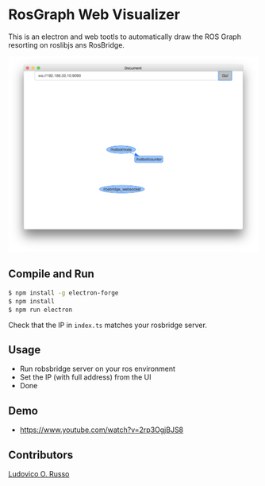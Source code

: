 # RosGraph Web Visualizer

This is an electron and web tootls to automatically draw the ROS Graph resorting
on roslibjs ans RosBridge.

![](img.png)

## Compile and Run

```bash
$ npm install -g electron-forge
$ npm install
$ npm run electron
```

Check that the IP in `index.ts` matches your rosbridge server.

## Usage

 - Run robsbridge server on your ros environment
 - Set the IP (with full address) from the UI
 - Done

## Demo
 - https://www.youtube.com/watch?v=2rp3OgjBJS8

## Contributors

[Ludovico O. Russo](http://github.com/ludusrusso)